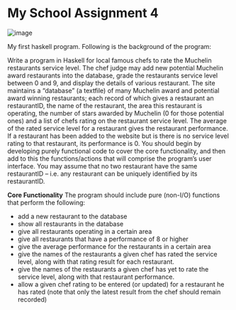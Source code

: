 # My School Assignment 4

![image](https://user-images.githubusercontent.com/55645717/159126319-fa88bd1c-808e-4c15-8557-f4e4e781f277.png)


My first haskell program. Following is the background of the program:

Write a program in Haskell for local famous chefs to rate the Muchelin restaurants service level. The chef judge may add new potential Muchelin award restaurants into the database, grade the
restaurants service level between 0 and 9, and display the details of various restaurant. The site maintains a “database” (a textfile) of many Muchelin award and potential award winning restaurants;
each record of which gives a restaurant an restaurantID, the name of the restaurant, the area this restaurant is operating, the number of stars awarded by Muchelin (0 for those potential ones) and a list
of chefs rating on the restaurant service level. The average of the rated service level for a restaurant gives the restaurant performance. If a restaurant has been added to the website but is there is no
service level rating to that restaurant, its performance is 0. You should begin by developing purely functional code to cover the core functionality, and then add to this the functions/actions that will
comprise the program’s user interface. You may assume that no two restaurant have the same restaurantID – i.e. any restaurant can be uniquely identified by its restaurantID.

**Core Functionality**
The program should include pure (non-I/O) functions that perform the following:
- add a new restaurant to the database
- show all restaurants in the database
- give all restaurants operating in a certain area
- give all restaurants that have a performance of 8 or higher
- give the average performance for the restaurants in a certain area
- give the names of the restaurants a given chef has rated the service level, along with that rating result for each restaurant.
- give the names of the restaurants a given chef has yet to rate the service level, along with that restaurant performance.
- allow a given chef rating to be entered (or updated) for a restaurant he has rated (note that only the latest result from the chef should remain recorded)
